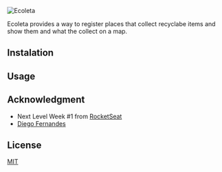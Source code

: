 ![Ecoleta](https://raw.githubusercontent.com/alvaromrveiga/ecoleta-nlw/master/web/src/assets/logo.svg)

Ecoleta provides a way to register places that collect recyclabe items and show them and what the collect on a map.

## Instalation

## Usage

## Acknowledgment
* Next Level Week #1 from [RocketSeat](https://rocketseat.com.br/)
* [Diego Fernandes](https://github.com/diego3g)

## License
[MIT](https://choosealicense.com/licenses/mit/)

